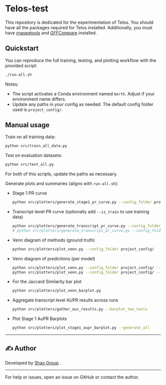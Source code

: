 # Telos-test

This repository is dedicated for the experimentation of Telos. You should have all the packages required for Telos installed. Additionally, you must have [rnaseqtools](https://github.com/Shao-Group/rnaseqtools) and [GFFCompare](https://anaconda.org/bioconda/gffcompare) installed. 

## Quickstart

You can reproduce the full training, testing, and plotting workflow with the provided script:

```bash
./run-all.sh
```

Notes:
- The script activates a Conda environment named `berth`. Adjust if your environment name differs.
- Update any paths in your config as needed. The default config folder used is `project_config/`.

## Manual usage

Train on all training data:

```bash
python src/train_all_data.py
```

Test on evaluation datasets:

```bash
python src/test_all.py
```
For both of this scripts, update the paths as necessary.

Generate plots and summaries (aligns with `run-all.sh`):

- Stage 1 PR curve

  ```bash
  python src/plotters/generate_stage1_pr_curve.py --config_folder project_config/
  ```

- Transcript-level PR curve (optionally add `--is_train` to use training data)

  ```bash
  python src/plotters/generate_transcript_pr_curve.py --config_folder project_config/
  # python src/plotters/generate_transcript_pr_curve.py --config_folder project_config/ --is_train
  ```

- Venn diagram of methods (ground truth)

  ```bash
  python src/plotters/plot_venn.py --config_folder project_config/
  ```

- Venn diagram of predictions (per model)

  ```bash
  python src/plotters/plot_venn.py --config_folder project_config/ --is_predictions --model_type xgboost
  python src/plotters/plot_venn.py --config_folder project_config/ --is_predictions --model_type randomforest
  ```

- For the Jaccard Similarity bar plot

  ```bash
  python src/plotters/plot_venn_barplot.py
  ```

- Aggregate transcript level AUPR results across runs

  ```bash
  python src/plotters/gather_auc_results.py --barplot_two_tools
  ```

- Plot Stage 1 AuPR Barplots

  ```bash
  python src/plotters/plot_stage1_aupr_barplot.py --generate_all
  ```

<!-- 
Optional (commented in `run-all.sh`):

```bash
# python src/plotters/feature_importance_plot.py --config_folder project_config/
# python src/plotters/calculate_true_false_stats.py
# python src/plotters/generate_stage1_pr_curve.py --config_folder project_config/ --is_train
``` -->


---

## ✍️ Author

Developed by [Shao Group](https://github.com/Shao-Group) .


---

For help or issues, open an issue on GitHub or contact the author.
